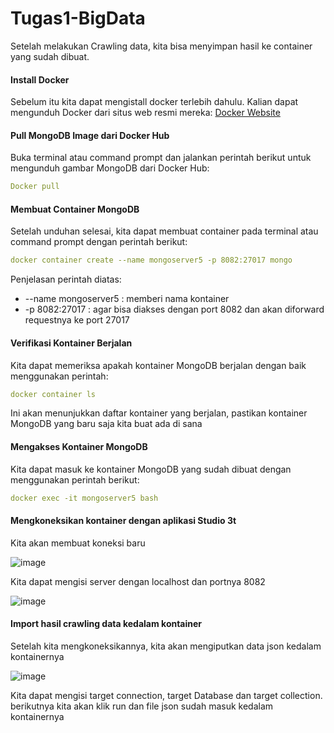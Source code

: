 # Tugas1-BigData




Setelah melakukan Crawling data, kita bisa menyimpan hasil ke container yang sudah dibuat.

#### Install Docker
Sebelum itu kita dapat mengistall docker terlebih dahulu. Kalian dapat mengunduh Docker dari situs web resmi mereka: <a href="https://www.docker.com/products/docker-desktop/">Docker Website</a>
#### Pull MongoDB Image dari Docker Hub
Buka terminal atau command prompt dan jalankan perintah berikut untuk mengunduh gambar MongoDB dari Docker Hub:
```yaml
Docker pull 
```
#### Membuat Container MongoDB
Setelah unduhan selesai, kita dapat membuat container pada terminal atau command prompt dengan perintah berikut:
```yaml
docker container create --name mongoserver5 -p 8082:27017 mongo
```
Penjelasan perintah diatas:
- --name mongoserver5 : memberi nama kontainer 
- -p 8082:27017 : agar bisa diakses dengan port 8082 dan akan diforward requestnya ke port 27017
  
#### Verifikasi Kontainer Berjalan
Kita dapat memeriksa apakah kontainer MongoDB berjalan dengan baik menggunakan perintah:
```yaml
docker container ls
```
Ini akan menunjukkan daftar kontainer yang berjalan, pastikan kontainer MongoDB yang baru saja kita buat ada di sana

#### Mengakses Kontainer MongoDB
Kita dapat masuk ke kontainer MongoDB yang sudah dibuat dengan menggunakan perintah berikut:
```yaml
docker exec -it mongoserver5 bash
```

#### Mengkoneksikan kontainer dengan  aplikasi Studio 3t
Kita akan membuat koneksi baru

![image](https://github.com/AriqAqi/Tugas1-BigData/assets/115605338/d029c267-bf22-46aa-b7db-472ffd701866)



Kita dapat mengisi server dengan localhost dan portnya 8082

![image](https://github.com/AriqAqi/Tugas1-BigData/assets/115605338/8c2b9d8e-6134-47e0-a150-dbdbae6693e2)


#### Import hasil crawling data kedalam kontainer
Setelah kita mengkoneksikannya, kita akan mengiputkan data json kedalam kontainernya

![image](https://github.com/AriqAqi/Tugas1-BigData/assets/115605338/c1f17c3a-b33b-4ea4-8a47-3eb363ff81ed)

Kita dapat mengisi target connection, target Database dan target collection. berikutnya kita akan klik run dan file json sudah masuk kedalam kontainernya




  


